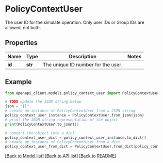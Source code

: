 # PolicyContextUser

The user ID for the simulate operation. Only user IDs or Group IDs are allowed, not both.

## Properties

Name | Type | Description | Notes
------------ | ------------- | ------------- | -------------
**id** | **str** | The unique ID number for the user. | 

## Example

```python
from openapi_client.models.policy_context_user import PolicyContextUser

# TODO update the JSON string below
json = "{}"
# create an instance of PolicyContextUser from a JSON string
policy_context_user_instance = PolicyContextUser.from_json(json)
# print the JSON string representation of the object
print(PolicyContextUser.to_json())

# convert the object into a dict
policy_context_user_dict = policy_context_user_instance.to_dict()
# create an instance of PolicyContextUser from a dict
policy_context_user_from_dict = PolicyContextUser.from_dict(policy_context_user_dict)
```
[[Back to Model list]](../README.md#documentation-for-models) [[Back to API list]](../README.md#documentation-for-api-endpoints) [[Back to README]](../README.md)


